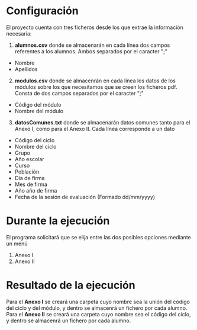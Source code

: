 # Configuración
El proyecto cuenta con tres ficheros desde los que extrae la información necesaria:
1. **alumnos.csv** donde se almacenarán en cada línea dos campos referentes a los alumnos. Ambos separados por el caracter ";"
  - Nombre
  - Apellidos
2. **modulos.csv** donde se almacenrán en cada línea los datos de los módulos sobre los que necesitamos que se creen los ficheros pdf. Consta de dos campos separados por el caracter ";"
  - Código del módulo
  - Nombre del módulo
3. **datosComunes.txt** donde se almacenarán datos comunes tanto para el Anexo I, como para el Anexo II. Cada línea corresponde a un dato
  - Código del ciclo
  - Nombre del ciclo
  - Grupo
  - Año escolar
  - Curso
  - Población
  - Día de firma
  - Mes de firma
  - Año año de firma
  - Fecha de la sesión de evaluación (Formado dd/mm/yyyy)


# Durante la ejecución
El programa solicitará que se elija entre las dos posibles opciones mediante un menú
1. Anexo I
2. Anexo II


# Resultado de la ejecución
Para el **Anexo I** se creará una carpeta cuyo nombre sea la unión del código del ciclo y del módulo, y dentro se almacenrá un fichero por cada alumno.
Para el **Anexo II** se creará una carpeta cuyo nombre sea el código del ciclo, y dentro se almacenrá un fichero por cada alumno.
